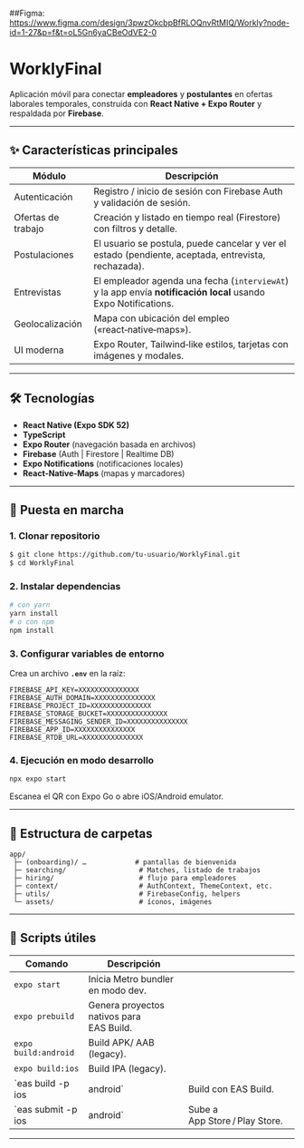 ##Figma: https://www.figma.com/design/3pwzOkcbpBfRLOQnvRtMIQ/Workly?node-id=1-27&p=f&t=oL5Gn6yaCBeOdVE2-0

# WorklyFinal

Aplicación móvil para conectar **empleadores** y **postulantes** en ofertas laborales temporales, construida con **React Native + Expo Router** y respaldada por **Firebase**.

---

## ✨ Características principales

| Módulo             | Descripción                                                                                                    |
| ------------------ | -------------------------------------------------------------------------------------------------------------- |
| Autenticación      | Registro / inicio de sesión con Firebase Auth y validación de sesión.                                          |
| Ofertas de trabajo | Creación y listado en tiempo real (Firestore) con filtros y detalle.                                           |
| Postulaciones      | El usuario se postula, puede cancelar y ver el estado (pendiente, aceptada, entrevista, rechazada).            |
| Entrevistas        | El empleador agenda una fecha (`interviewAt`) y la app envía **notificación local** usando Expo Notifications. |
| Geolocalización    | Mapa con ubicación del empleo («react‑native‑maps»).                                                           |
| UI moderna         | Expo Router, Tailwind‑like estilos, tarjetas con imágenes y modales.                                           |

---

## 🛠️ Tecnologías

* **React Native (Expo SDK 52)**
* **TypeScript**
* **Expo Router** (navegación basada en archivos)
* **Firebase** (Auth | Firestore | Realtime DB)
* **Expo Notifications** (notificaciones locales)
* **React‑Native‑Maps** (mapas y marcadores)

---

## 🚀 Puesta en marcha

### 1. Clonar repositorio

```bash
$ git clone https://github.com/tu‑usuario/WorklyFinal.git
$ cd WorklyFinal
```

### 2. Instalar dependencias

```bash
# con yarn
yarn install
# o con npm
npm install
```

### 3. Configurar variables de entorno

Crea un archivo **`.env`** en la raíz:

```env
FIREBASE_API_KEY=XXXXXXXXXXXXXXX
FIREBASE_AUTH_DOMAIN=XXXXXXXXXXXXXXX
FIREBASE_PROJECT_ID=XXXXXXXXXXXXXXX
FIREBASE_STORAGE_BUCKET=XXXXXXXXXXXXXXX
FIREBASE_MESSAGING_SENDER_ID=XXXXXXXXXXXXXXX
FIREBASE_APP_ID=XXXXXXXXXXXXXXX
FIREBASE_RTDB_URL=XXXXXXXXXXXXXXX
```


### 4. Ejecución en modo desarrollo

```bash
npx expo start
```

Escanea el QR con Expo Go o abre iOS/Android emulator.

---

## 📂 Estructura de carpetas

```
app/
 ├─ (onboarding)/ …            # pantallas de bienvenida
 ├─ searching/                  # Matches, listado de trabajos
 ├─ hiring/                     # flujo para empleadores
 ├─ context/                    # AuthContext, ThemeContext, etc.
 ├─ utils/                      # FirebaseConfig, helpers
 └─ assets/                     # íconos, imágenes
```

---

## 🧪 Scripts útiles

| Comando              | Descripción                              |                                |
| -------------------- | ---------------------------------------- | ------------------------------ |
| `expo start`         | Inicia Metro bundler en modo dev.        |                                |
| `expo prebuild`      | Genera proyectos nativos para EAS Build. |                                |
| `expo build:android` | Build APK/ AAB (legacy).                 |                                |
| `expo build:ios`     | Build IPA (legacy).                      |                                |
| \`eas build -p ios   | android\`                                | Build con EAS Build.           |
| \`eas submit -p ios  | android\`                                | Sube a App Store / Play Store. |

---
